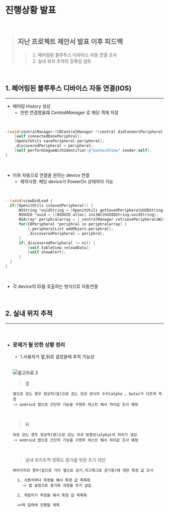 <!--Heading-->
# 진행상황 발표

<br/>

> ## 지난 프로젝트 제안서 발표 이후 피드백
 >> 1. 페어링된 블루투스 디바이스 자동 연결 조사
 >> 2. 실내 위치 추적의 정확성 검토
<br/>

## 1. 페어링된 블루투스 디바이스 자동 연결(IOS)
____

+ 페어링 History 생성
  - 한번 연결했을떄 _CentralManager_ 로 해당 객체 저장

<br/>
  
```objectivec
-(void)centralManager:(CBCentralManager *)central didConnectPeripheral:(CBPeripheral *)peripheral {
    [self connectedDonePeriphral];
    [OpenitUtils savePeripheral:peripheral];
    _discoveredPeripheral = peripheral;
    [self performSegueWithIdentifier:@"GoCheckView" sender:self];
}
```

<br/>

  - 이후 자동으로 연결을 원하는 device 연결
    + 제약사항: 해당 device가 PowerOn 상태여야 가능

<br/>
  
  ```objectivec
  - (void)viewDidLoad {
    if([OpenitUtils isSavedPeripheral]) {
        NSString *uuidString = [OpenitUtils getSavedPeripheralUUIDString];
        NSUUID *uuid = [[NSUUID alloc] initWithUUIDString:uuidString];
        NSArray* periphralarray = [_centralManager retrievePeripheralsWithIdentifiers:@[uuid]];
        for(CBPeripheral *periphral in periphralarray) {
            [_peripheralList addObject:periphral];
            _discoveredPeripheral = periphral;
        }
        if(_discoveredPeripheral != nil) {
            [self.tableView reloadData];
            [self showAlert];
        }
    }
}
  ```
  <br/>
  
+ 각 device의 ID를 호출하는 방식으로 자동연결
 
<br/>

## 2. 실내 위치 추적
___
<br/>

+ ### 문제가 될 만한 상황 정리
  - 1.사용자가 옆,뒤로 걸었을때 추적 가능성
  <br/>
  
  ![참고자료 2](https://user-images.githubusercontent.com/57736889/114497083-47c5c600-9c5c-11eb-92f2-ef85cbe7c3b6.PNG)

  
    > 옆
    > 
      옆으로 걷는 경우 정상적(앞)으로 걷는 것과 센서의 수치(alpha , beta)가 다르게 측정
      -> android 앱으로 간단히 기능을 구현후 테스트 해서 차이값 조사 예정
    
    <br/>
    
    > 뒤
    > 
      뒤로 걷는 경우 정상적(앞)으로 걷는 것과 방향성(alpha)의 차이가 생김
      -> android 앱으로 간단히 기능을 구현후 테스트 해서 차이값 조사 예정
    <br/>  
    
    > 실내 위치추적 정확도 증가를 위한 추가 대안
    > 
      여러가지의 경우(앞으로 가다 옆으로 걷기,지그재그로 걷기등)에 대한 특정 값 조사
      
        1. 사용자마다 측정을 해서 특정 값 목록화
          -> 앱 설정으로 동기화 과정을 추가 삽입
        
        2. 개발자가 측정을 해서 특정 값 목록화
        
        =>택 일하여 진행할 계획 
        
        
     
